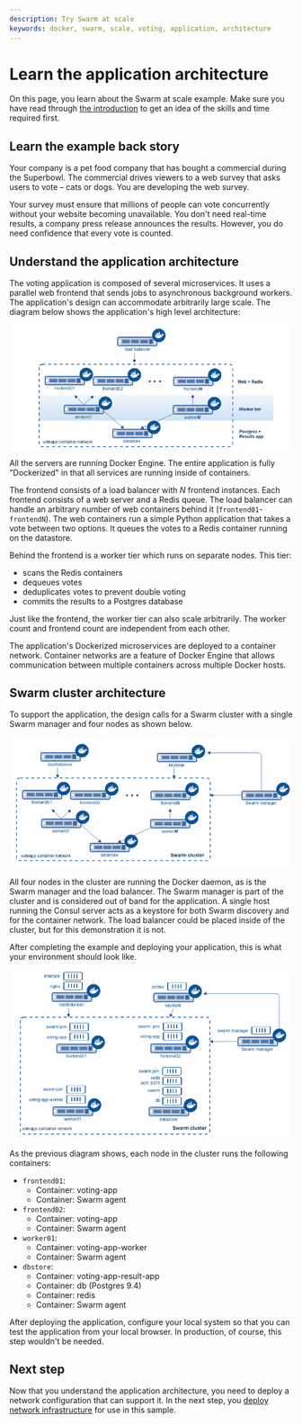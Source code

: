 ```yaml
---
description: Try Swarm at scale
keywords: docker, swarm, scale, voting, application, architecture
---
```


# Learn the application architecture

On this page, you learn about the Swarm at scale example. Make sure you have
read through [the introduction](index.md) to get an idea of the skills and time
required first.

## Learn the example back story

Your company is a pet food company that has bought a commercial during the
Superbowl. The commercial drives viewers to a web survey that asks users to vote
&ndash; cats or dogs. You are developing the web survey.

Your survey must ensure that millions of people can vote concurrently without
your website becoming unavailable. You don't need real-time results, a company
press release announces the results. However, you do need confidence that every
vote is counted.

## Understand the application architecture

The voting application is composed of several microservices. It uses a parallel
web frontend that sends jobs to asynchronous background workers. The
application's design can accommodate arbitrarily large scale. The diagram below
shows the application's high level architecture:

![Voting application's high level architecture](../images/app-architecture.png)

All the servers are running Docker Engine. The entire application is fully
"Dockerized" in that all services are running inside of containers.

The frontend consists of a load balancer with *N* frontend instances. Each
frontend consists of a web server and a Redis queue. The load balancer can
handle an arbitrary number of web containers behind it (`frontend01`-
`frontendN`). The web containers run a simple Python application that takes a
vote between two options. It queues the votes to a Redis container running on
the datastore.

Behind the frontend is a worker tier which runs on separate nodes. This tier:

* scans the Redis containers
* dequeues votes
* deduplicates votes to prevent double voting
* commits the results to a Postgres database

Just like the frontend, the worker tier can also scale arbitrarily. The worker
count and frontend count are independent from each other.

The application's Dockerized microservices are deployed to a container network.
Container networks are a feature of Docker Engine that allows communication
between multiple containers across multiple Docker hosts.

## Swarm cluster architecture

To support the application, the design calls for a Swarm cluster with a single
Swarm manager and four nodes as shown below.

![Swarm cluster architecture](../images/swarm-cluster-arch.png)

All four nodes in the cluster are running the Docker daemon, as is the Swarm
manager and the load balancer. The Swarm manager is part of the cluster and is
considered out of band for the application. A single host running the Consul
server acts as a keystore for both Swarm discovery and for the container
network. The load balancer could be placed inside of the cluster, but for this
demonstration it is not.

After completing the example and deploying your application, this
is what your environment should look like.

![Overview of deployment](../images/final-result.png)

As the previous diagram shows, each node in the cluster runs the following containers:

- `frontend01`:
  - Container: voting-app
  - Container: Swarm agent
- `frontend02`:
  - Container: voting-app
  - Container: Swarm agent
- `worker01`:
  - Container: voting-app-worker
  - Container: Swarm agent
- `dbstore`:
  - Container: voting-app-result-app
  - Container: db (Postgres 9.4)
  - Container: redis
  - Container: Swarm agent


After deploying the application, configure your local system so that you
can test the application from your local browser. In production, of course, this
step wouldn't be needed.


## Next step

Now that you understand the application architecture, you need to deploy a
network configuration that can support it. In the next step, you
[deploy network infrastructure](deploy-infra.md) for use in this sample.
